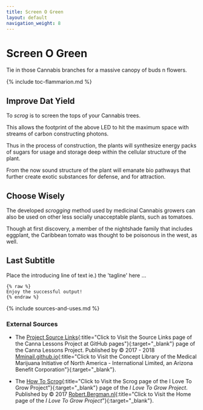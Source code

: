 ```yaml
---
title: Screen O Green
layout: default
navigation_weight: 8
---
```

# Screen O Green

Tie in those Cannabis branches for a massive canopy of buds n flowers.

{% include toc-flammarion.md %}

## Improve Dat Yield

To *scrog* is to screen the tops of your Cannabis trees.

This allows the footprint of the above LED to hit the maximum space with streams of carbon constructing photons.

Thus in the process of construction, the plants will synthesize energy packs of sugars for usage and storage deep within the cellular structure of the plant.

From the now sound structure of the plant will emanate bio pathways that further create exotic substances for defense, and for attraction.

## Choose Wisely

The developed *scrogging* method used by medicinal Cannabis growers can also be used on other less socially unacceptable plants, such as tomatoes.

Though at first discovery, a member of the nightshade family that includes eggplant, the Caribbean tomato was thought to be poisonous in the west, as well.

## Last Subtitle

Place the introducing line of text ie.) the 'tagline' here ...

```liquid
{% raw %}
Enjoy the successful output!
{% endraw %}
```

{% include sources-and-uses.md %}

### External Sources

- The [Project Source Links](https://mminail.github.io/Canna/Source-Canna-Links.htm){:title="Click to Visit the Source Links page of the Canna Lessons Project at GitHub pages"}{:target="_blank"} page of the Canna Lessons Project. Published by © 2017 - 2018 [Mminail.github.io](https://mminail.github.io/){:title="Click to Visit the Concept Library of the Medical Marijuana Initiative of North America - International Limited, an Arizona Benefit Corporation"}{:target="_blank"}.

- The [How To Scrog](https://www.ilovegrowingmarijuana.com/scrogging){:title="Click to Visit the Scrog page of the I Love To Grow Project"}{:target="_blank"} page of the *I Love To Grow Project*. Published by © 2017 [Robert.Bergman.nl](https://www.ilovegrowingmarijuana.com/){:title="Click to Visit the Home page of the *I Love To Grow Project*"}{:target="_blank"}.
